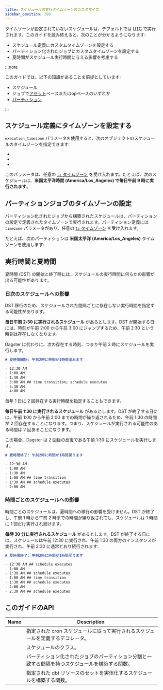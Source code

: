 ```yaml
---
title: スケジュールの実行タイムゾーンのカスタマイズ
sidebar_position: 300
---
```


タイムゾーンが設定されていないスケジュールは、デフォルトでは [UTC](https://en.wikipedia.org/wiki/Coordinated_Universal_Time) で実行されます。このガイドを読み終えると、次のことが分かるようになります:

- スケジュール定義にカスタムタイムゾーンを設定する
- パーティション化されたジョブにカスタムタイムゾーンを設定する
- 夏時間がスケジュール実行時間に与える影響を考慮する

:::note

このガイドでは、以下の知識があることを前提としています:

- スケジュール
- ジョブで[アセット](/guides/build/jobs/asset-jobs)ベースまたはopベースのいずれか
- [パーティション](/guides/build/partitions-and-backfills/partitioning-assets)

:::

## スケジュール定義にタイムゾーンを設定する

`execution_timezone` パラメータを使用すると、次のオブジェクトのスケジュールのタイムゾーンを指定できます:

- <PyObject section="schedules-sensors" module="dagster" object="schedule" decorator />
- <PyObject section="schedules-sensors" module="dagster" object="ScheduleDefinition" />
- <PyObject section="libraries" object="build_schedule_from_dbt_selection" module="dagster_dbt" />

このパラメータは、任意の [`tz` タイムゾーン](https://en.wikipedia.org/wiki/List_of_tz_database_time_zones) を受け入れます。たとえば、次のスケジュールは、**米国太平洋時間 (America/Los_Angeles) で毎日午前 9 時に実行されます**。

<CodeExample
  path="docs_snippets/docs_snippets/concepts/partitions_schedules_sensors/schedules/schedules.py"
  startAfter="start_timezone"
  endBefore="end_timezone"
/>

## パーティションジョブのタイムゾーンの設定

パーティション化されたジョブから構築されたスケジュールは、パーティションの設定で定義されたタイムゾーンで実行されます。パーティション定義には `timezone` パラメータがあり、任意の [`tz` タイムゾーン](https://en.wikipedia.org/wiki/List_of_tz_database_time_zones) を受け入れます。

たとえば、次のパーティションは **米国太平洋 (America/Los_Angeles)** タイムゾーンを使用します:

<CodeExample path="docs_snippets/docs_snippets/concepts/partitions_schedules_sensors/partition_with_timezone.py" />

## 実行時間と夏時間

夏時間 (DST) の開始と終了時には、スケジュールの実行時間に何らかの影響が出る可能性があります。

### 日次のスケジュールへの影響

DST 移行のため、スケジュールされた間隔ごとに存在しない実行時間を指定する可能性があります。

**毎日午前 2:30 に実行されるスケジュール** があるとします。DST が開始する日には、時刻が午前 2:00 から午前 3:00 にジャンプするため、午前 2:30 という時刻は存在しなくなります。

Dagster は代わりに、次の存在する時刻、つまり午前 3 時にスケジュールを実行します。

```markdown
# 夏時間開始: 午前2時に時間が1時間進みます

- 12:30 AM
- 1:00 AM
- 1:30 AM
- 3:00 AM ## time transition; schedule executes
- 3:30 AM
- 4:00 AM
```

毎年 1 日に 2 回存在する実行時間を指定することもできます。

**毎日午前 1:30 に実行されるスケジュール** があるとします。DST が終了する日には、午前 1:00 から午前 2:00 までの時間が繰り返されるため、午前 1:30 の時間が 2 回存在することになります。つまり、スケジュールが実行される可能性のある時間は 2 回あることになります。

この場合、Dagster は 2 回目の反復である午前 1:30 にスケジュールを実行します。

```markdown
# 夏時間終了: 午前2時に時間が1時間戻ります

- 12:30 AM
- 1:00 AM
- 1:30 AM
- 1:00 AM ## time transition
- 1:30 AM ## schedule executes
- 2:00 AM
```

### 時間ごとのスケジュールへの影響

時間ごとのスケジュールは、夏時間への移行の影響を受けません。DST が終了し、午前 1 時から午前 2 時までの時間が繰り返されても、スケジュールは 1 時間に 1 回だけ実行され続けます。

**毎時 30 分に実行されるスケジュール** があるとします。DST が終了する日には、スケジュールは午前 12:30 に実行され、午前 1:30 の両方のインスタンスが実行され、午前 2:30 に通常どおり続行されます:

```markdown
# 夏時間終了: 午前2時に時間が1時間戻ります

- 12:30 AM ## schedule executes
- 1:00 AM
- 1:30 AM ## schedule executes
- 1:00 AM ## time transition
- 1:30 AM ## schedule executes
- 2:00 AM
- 2:30 AM ## schedule executes
```

## このガイドのAPI

| Name                                                                         | Description                                                                                         |
| ---------------------------------------------------------------------------- | --------------------------------------------------------------------------------------------------- |
| <PyObject section="schedules-sensors" module="dagster" object="schedule" decorator />         | 指定された cron スケジュールに従って実行されるスケジュールを定義するデコレータ。     |
| <PyObject section="schedules-sensors" module="dagster" object="ScheduleDefinition" />                                     | スケジュールのクラス。    |
| <PyObject section="schedules-sensors" module="dagster"  object="build_schedule_from_partitioned_job" />  | パーティション化されたジョブのパーティション分割と一致する間隔を持つスケジュールを構築する関数。 |
| <PyObject section="libraries" object="build_schedule_from_dbt_selection" module="dagster_dbt" /> | 指定された dbt リソースのセットを実体化するスケジュールを構築する関数。           |
